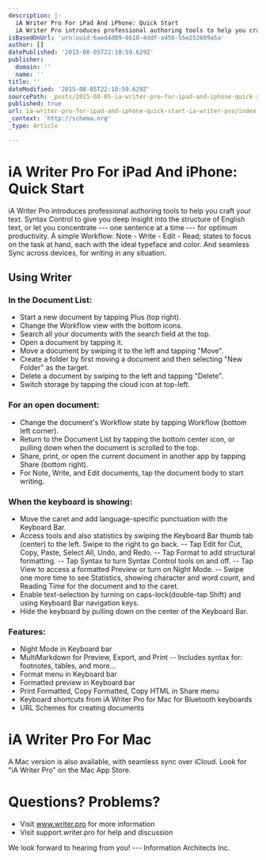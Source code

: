 ```yaml
---
description: |-
  iA Writer Pro For iPad And iPhone: Quick Start
  iA Writer Pro introduces professional authoring tools to help you craft your text. Syntax Control to give you dee
isBasedOnUrl: 'urn:uuid:6aed4d09-6610-4ddf-a456-55e252609a5a'
author: []
datePublished: '2015-08-05T22:10:59.629Z'
publisher:
  domain: ''
  name: ''
title: ''
dateModified: '2015-08-05T22:10:59.629Z'
sourcePath: _posts/2015-08-05-ia-writer-pro-for-ipad-and-iphone-quick-start-ia-writer-pro.md
published: true
url: ia-writer-pro-for-ipad-and-iphone-quick-start-ia-writer-pro/index.html
_context: 'http://schema.org'
_type: Article

---
```

# iA Writer Pro For iPad And iPhone: Quick Start

iA Writer Pro introduces professional authoring tools to help you craft your text. Syntax Control to give you deep insight into the structure of English text, or let you concentrate --- one sentence at a time --- for optimum productivity. A simple Workflow: Note - Write - Edit - Read; states to focus on the task at hand, each with the ideal typeface and color. And seamless Sync across devices, for writing in any situation.

## Using Writer

### In the Document List:

* Start a new document by tapping Plus (top right).
* Change the Workflow view with the bottom icons.
* Search all your documents with the search field at the top.
* Open a document by tapping it.
* Move a document by swiping it to the left and tapping "Move".
* Create a folder by first moving a document and then selecting "New Folder" as the target.
* Delete a document by swiping to the left and tapping "Delete".
* Switch storage by tapping the cloud icon at top-left.

### For an open document:

* Change the document's Workflow state by tapping Workflow (bottom left corner).
* Return to the Document List by tapping the bottom center icon, or pulling down when the document is scrolled to the top.
* Share, print, or open the current document in another app by tapping Share (bottom right).
* For Note, Write, and Edit documents, tap the document body to start writing.

### When the keyboard is showing:

* Move the caret and add language-specific punctuation with the Keyboard Bar.
* Access tools and also statistics by swiping the Keyboard Bar thumb tab (center) to the left. Swipe to the right to go back.
-- Tap Edit for Cut, Copy, Paste, Select All, Undo, and Redo.
-- Tap Format to add structural formatting.
-- Tap Syntax to turn Syntax Control tools on and off.
-- Tap View to access a formatted Preview or turn on Night Mode.
-- Swipe one more time to see Statistics, showing character and word count, and Reading Time for the document and to the caret.
* Enable text-selection by turning on caps-lock(double-tap Shift) and using Keyboard Bar navigation keys.
* Hide the keyboard by pulling down on the center of the Keyboard Bar.

### Features:

* Night Mode in Keyboard bar
* MultiMarkdown for Preview, Export, and Print
-- Includes syntax for: footnotes, tables, and more...
* Format menu in Keyboard bar
* Formatted preview in Keyboard bar
* Print Formatted, Copy Formatted, Copy HTML in Share menu
* Keyboard shortcuts from iA Writer Pro for Mac for Bluetooth keyboards
* URL Schemes for creating documents

# iA Writer Pro For Mac

A Mac version is also available, with seamless sync over iCloud. Look for "iA Writer Pro" on the Mac App Store.

# Questions? Problems?

* Visit www.writer.pro for more information
* Visit support.writer.pro for help and discussion

We look forward to hearing from you!
--- Information Architects Inc.